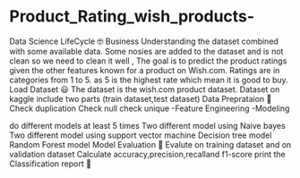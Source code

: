 # Product_Rating_wish_products-

Data Science LifeCycle 🤓
Business Understanding
the dataset combined with some available data. Some nosies are added to the dataset and is not clean so we need to clean it well , The goal is to predict the product ratings given the other features known for a product on Wish.com. Ratings are in categories from 1 to 5. as 5 is the highest rate which mean it is good to buy.
Load Dataset 😃
The dataset is the wish.com product dataset.
Dataset on kaggle include two parts (train dataset,test dataset)
Data Preprataion 🧐
Check duplication
Check null
check unique
-Feature Engineering -Modeling

do different models at least 5 times
Two different model using Naive bayes
Two different model using support vector machine
Decision tree model
Random Forest model
Model Evaluation 🥳
Evalute on training dataset and on validation dataset
Calculate accuracy,precision,recalland f1-score
print the Classification report 🤔

